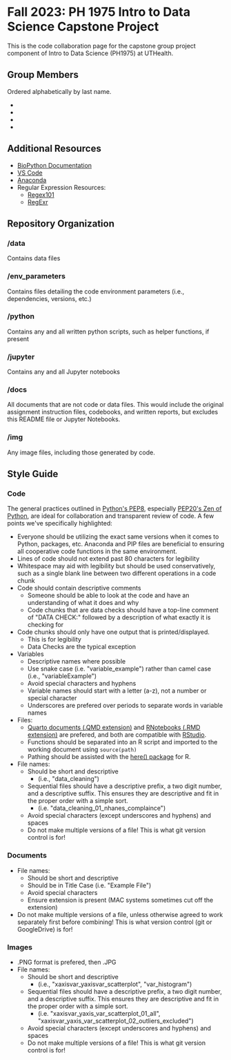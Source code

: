 # Fall 2023: PH 1975 Intro to Data Science Capstone Project

This is the code collaboration page for the capstone group project component of Intro to Data Science (PH1975) at UTHealth.

## Group Members
Ordered alphabetically by last name.

- []()
- []()
- []()
- []()

## Additional Resources
- [BioPython Documentation](https://biopython.org/)
- [VS Code](https://code.visualstudio.com/)
- [Anaconda](https://anaconda.org/)
- Regular Expression Resources:
    - [Regex101](https://regex101.com/)
    - [RegExr](https://regexr.com/)

## Repository Organization

### /data
Contains data files

### /env_parameters
Contains files detailing the code environment parameters (i.e., dependencies, versions, etc.)

### /python
Contains any and all written python scripts, such as helper functions, if present

### /jupyter
Contains any and all Jupyter notebooks

### /docs
All documents that are not code or data files. This would include the original assignment instruction files, codebooks, and written reports, but excludes this README file or Jupyter Notebooks.

### /img
Any image files, including those generated by code.

## Style Guide

### Code
The general practices outlined in [Python's PEP8](https://peps.python.org/pep-0020/), especially [PEP20's Zen of Python](https://peps.python.org/pep-0020/), are ideal for collaboration and transparent review of code. A few points we've specifically highlighted:

- Everyone should be utilizing the exact same versions when it comes to Python, packages, etc. Anaconda and PIP files are beneficial to ensuring all cooperative code functions in the same environment.
- Lines of code should not extend past 80 characters for legibility
- Whitespace may aid with legibility but should be used conservatively, such as a single blank line between two different operations in a code chunk
- Code should contain descriptive comments
    - Someone should be able to look at the code and have an understanding of what it does and why
    - Code chunks that are data checks should have a top-line comment of "DATA CHECK:" followed by a description of what exactly it is checking for
- Code chunks should only have one output that is printed/displayed.
    - This is for legibility
    - Data Checks are the typical exception
- Variables
    - Descriptive names where possible
    - Use snake case (i.e. "variable_example") rather than camel case (i.e., "variableExample")
    - Avoid special characters and hyphens
    - Variable names should start with a letter (a-z), not a number or special character
    - Underscores are prefered over periods to separate words in variable names
- Files:
    - [Quarto documents (.QMD extension)](https://quarto.org/docs/computations/r.html) and [RNotebooks (.RMD extension)](https://bookdown.org/yihui/rmarkdown/notebook.html) are prefered, and both are compatible with [RStudio](https://posit.co/download/rstudio-desktop/).
    - Functions should be separated into an R script and imported to the working document using `source(path)`
    - Pathing should be assisted with the [here() package](https://here.r-lib.org/) for R.
- File names:
    - Should be short and descriptive 
        - (i.e., "data_cleaning")
    - Sequential files should have a descriptive prefix, a two digit number, and a descriptive suffix. This ensures they are descriptive and fit in the proper order with a simple sort. 
        -  (i.e. "data_cleaning_01_nhanes_complaince")
    - Avoid special characters (except underscores and hyphens) and spaces
    - Do not make multiple versions of a file! This is what git version control is for! 

### Documents

- File names:
    - Should be short and descriptive
    - Should be in Title Case (i.e. "Example File")
    - Avoid special characters
    - Ensure extension is present (MAC systems sometimes cut off the extension)
- Do not make multiple versions of a file, unless otherwise agreed to work separately first before combining! This is what version control (git or GoogleDrive) is for!

### Images

- .PNG format is prefered, then .JPG
- File names:
    - Should be short and descriptive 
        - (i.e., "xaxisvar_yaxisvar_scatterplot", "var_histogram")
    - Sequential files should have a descriptive prefix, a two digit number, and a descriptive suffix. This ensures they are descriptive and fit in the proper order with a simple sort. 
        -  (i.e. "xaxisvar_yaxis_var_scatterplot_01_all", "xaxisvar_yaxis_var_scatterplot_02_outliers_excluded")
    - Avoid special characters (except underscores and hyphens) and spaces
    - Do not make multiple versions of a file! This is what git version control is for! 
